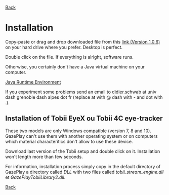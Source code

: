 [Back](README-en.md)

# Installation

Copy-paste or drag and drop downloaded file from this [link (Version 1.0.6)](https://github.com/schwabdidier/GazePlay/releases/download/GazePlay-SNAPSHOT-1.0.6/gazeplay-1.0.6.jar) on your hard drive where you prefer. Desktop is perfect. 

Double click on the file. If everything is alright, software runs.

Otherwise, you certainly don't have a Java virtual machine on your computer.

[Java Runtime Environment](http://www.oracle.com/technetwork/java/javase/downloads/jre8-downloads-2133155.html)

If you experiment some problems send an email to didier.schwab at univ dash grenoble dash alpes dot fr (replace at with @ dash with - and dot with .).


## Installation of Tobii EyeX ou Tobii 4C eye-tracker

These two models are only Windows compatible (version 7, 8 and 10). GazePlay can't use them with another operating system or on computers which material characteritics don't allow to use these device.

Download last version of the Tobii setup and double click on it. Installation won't length more than few seconds.

For information, installation process simply copy in the default directory of GazePlay a directory called *DLL* with two files called *tobii_stream_engine.dll* et *GazePlayTobiiLibrary2.dll*.

[Back](README-en.md)